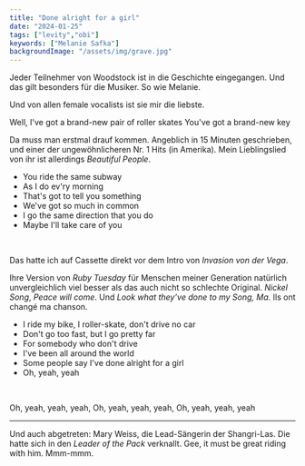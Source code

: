 ```yaml
---
title: "Done alright for a girl"
date: "2024-01-25"
tags: ["levity","obi"]
keywords: ["Melanie Safka"]
backgroundImage: "/assets/img/grave.jpg"
---
```

Jeder Teilnehmer von Woodstock ist in die Geschichte eingegangen. Und das gilt besonders für die Musiker. So wie Melanie.

Und von allen female vocalists ist sie mir die liebste. 

Well, I've got a brand-new pair of roller skates
You've got a brand-new key

Da muss man erstmal drauf kommen. Angeblich in 15 Minuten geschrieben, und einer der ungewöhnlicheren Nr. 1 Hits (in Amerika). Mein Lieblingslied von ihr ist allerdings *Beautiful People*.

<ul class="no-bullets">
<li>You ride the same subway</li>
<li>As I do ev'ry morning</li>
<li>That's got to tell you something </li>
<li>We've got so much in common</li>
<li>I go the same direction that you do</li>
<li>Maybe I'll take care of you</li>
</ul>
</br>

Das hatte ich auf Cassette direkt vor dem Intro von *Invasion von der Vega*. 

Ihre Version von *Ruby Tuesday* für Menschen meiner Generation natürlich unvergleichlich viel besser als das auch nicht so schlechte Original. *Nickel Song*, *Peace will come*. Und *Look what they’ve done to my Song, Ma*. Ils ont changé ma chanson. 

<ul class="no-bullets">
<li>I ride my bike, I roller-skate, don't drive no car</li>
<li>Don't go too fast, but I go pretty far</li>
<li>For somebody who don't drive</li>
<li>I've been all around the world</li>
<li>Some people say I've done alright for a girl</li>
<li>Oh, yeah, yeah</li>
</ul>
</br>

Oh, yeah, yeah, yeah, Oh, yeah, yeah, yeah, Oh, yeah, yeah, yeah


________

Und auch abgetreten: Mary Weiss, die Lead-Sängerin der Shangri-Las. Die hatte sich in den *Leader of the Pack* verknallt. Gee, it must be great riding with him. Mmm-mmm.